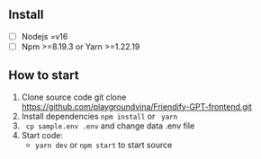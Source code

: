 ## Install
- [ ]  Nodejs =v16
- [ ]  Npm >=8.19.3 or Yarn >=1.22.19

## How to start
1. Clone source code
   git clone https://github.com/playgroundvina/Friendify-GPT-frontend.git
2. Install dependencies
   ``` npm install ``` or ``` yarn```
3. ``` cp sample.env .env``` and change data .env file
4. Start code:
    + ```yarn dev``` or ```npm start``` to start source

